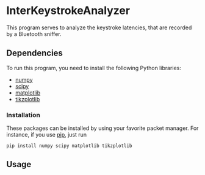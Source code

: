 # InterKeystrokeAnalyzer

This program serves to analyze the keystroke latencies, that are recorded by a Bluetooth sniffer.

## Dependencies

To run this program, you need to install the following Python libraries:

  * [numpy](https://pypi.org/project/numpy/)
  * [scipy](https://pypi.org/project/scipy/)
  * [matplotlib](https://pypi.org/project/matplotlib/)
  * [tikzplotlib](https://pypi.org/project/tikzplotlib/)
  
### Installation

These packages can be installed by using your favorite packet manager. For instance, if you use [pip](https://pip.pypa.io/en/stable/), just run

```
pip install numpy scipy matplotlib tikzplotlib
```

## Usage


